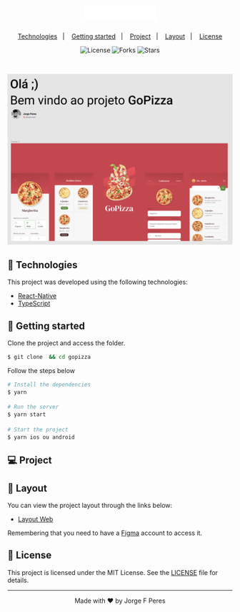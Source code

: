 <h1 align="center">
    <img alt="GoPissa" src="src/assets/logo.svg" width="160px">
</h1>

<p align="center">
  <a href="#-technologies">Technologies</a>&nbsp;&nbsp;&nbsp;|&nbsp;&nbsp;&nbsp;
  <a href="#-layout">Getting started</a>&nbsp;&nbsp;&nbsp;|&nbsp;&nbsp;&nbsp;
  <a href="#-project">Project</a>&nbsp;&nbsp;&nbsp;|&nbsp;&nbsp;&nbsp;
  <a href="#-layout">Layout</a>&nbsp;&nbsp;&nbsp;|&nbsp;&nbsp;&nbsp;
  <a href="#-license">License</a>
</p>

<p align="center">
  <img  src="https://img.shields.io/static/v1?label=license&message=MIT&color=E5E5E5&labelColor=121214" alt="License">
  
  <img src="https://img.shields.io/github/forks/JorgeFPeres/App_React_PodCastr?label=forks&message=MIT&color=E5E5E5&labelColor=121214" alt="Forks">

  <img src="https://img.shields.io/github/stars/JorgeFPeres/App_React_PodCastr?label=stars&message=MIT&color=E5E5E5&labelColor=121214" alt="Stars">
</p>

<br>

<p align="center">
  <img alt="GoPizza" src="src/assets/img.png">
</p>

## 🧪 Technologies

This project was developed using the following technologies:

- [React-Native](https://reactjs.org)
- [TypeScript](https://www.typescriptlang.org/)

## 🚀 Getting started

Clone the project and access the folder.

```bash
$ git clone  && cd gopizza
```

Follow the steps below

```bash
# Install the dependencies
$ yarn

# Run the server
$ yarn start

# Start the project
$ yarn ios ou android
```

## 💻 Project

## 🔖 Layout

You can view the project layout through the links below:

- [Layout Web](https://www.figma.com/file/aW024mtw9C60mv9iMfuECW/GoPizza-Demo?node-id=0%3A1)

Remembering that you need to have a [Figma](http://figma.com/) account to access it.

## 📝 License

This project is licensed under the MIT License. See the [LICENSE](LICENSE.md) file for details.

---

<p align="center">Made with ❤️ by Jorge F Peres</p>
